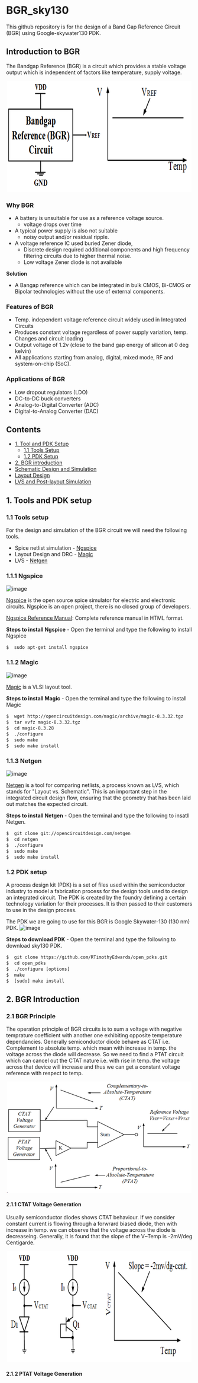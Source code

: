 # BGR_sky130
This github repository is for the design of a Band Gap Reference Circuit (BGR) using Google-skywater130 PDK.

## Introduction to BGR
The Bandgap Reference (BGR) is a circuit which provides a stable voltage output which is independent of factors like temperature, supply voltage. 
<p align="center">
  <img width="500" height="300" src="/Images/BGR1.png">
</p>


### Why BGR 
- A battery is unsuitable for use as a reference voltage source.
  - voltage drops over time
- A typical power supply is also not suitable 
  - noisy output and/or residual ripple.
- A voltage reference IC used buried Zener diode, 
  - Discrete design required additional components and high frequency filtering circuits due to higher thermal noise.
  - Low voltage Zener  diode is not available

**Solution**
- A Bangap reference which can be integrated in bulk CMOS, Bi-CMOS or Bipolar technologies without the use of  external components.

### Features of BGR
- Temp. independent voltage reference circuit widely used in Integrated Circuits
- Produces constant voltage regardless of power supply variation, temp. Changes and circuit loading
- Output voltage of 1.2v (close to the band gap energy of silicon at 0 deg kelvin)
- All applications starting from analog, digital, mixed mode, RF and system-on-chip (SoC).

### Applications of BGR
- Low dropout regulators (LDO)
- DC-to-DC buck converters
- Analog-to-Digital Converter (ADC)
- Digital-to-Analog Converter (DAC)



## Contents
- [1. Tool and PDK Setup](#1-Tools-and-PDK-setup)
  - [1.1 Tools Setup](#1.1-Tools-setup)
  - [1.2 PDK Setup](#1.2-PDK-setup)
- [2. BGR introduction](#2-BGR-introduction)
- [Schematic Design and Simulation](#Schematic-design-and-simulation)
- [Layout Design](#Layout-design)
- [LVS and Post-layout Simulation](#LVS-and-post-layout-simulation)


## 1. Tools and PDK setup

### 1.1 Tools setup
For the design and simulation of the BGR circuit we will need the following tools.
- Spice netlist simulation - [Ngspice]
- Layout Design and DRC - [Magic]
- LVS - [Netgen]

### 1.1.1 Ngspice 
![image](https://user-images.githubusercontent.com/49194847/138070431-d95ce371-db3b-43a1-8dbe-fa85bff53625.png)

[Ngspice](http://ngspice.sourceforge.net/devel.html) is the open source spice simulator for electric and electronic circuits. Ngspice is an open project, there is no closed group of developers.

[Ngspice Reference Manual][NGSpiceMan]: Complete reference manual in HTML format.

**Steps to install Ngspice** - 
Open the terminal and type the following to install Ngspice
```
$  sudo apt-get install ngspice
```
### 1.1.2 Magic
![image](https://user-images.githubusercontent.com/49194847/138071384-a2c83ba4-3f9c-431a-98da-72dc2bba38e7.png)

 [Magic](http://opencircuitdesign.com/magic/) is a VLSI layout tool.
 
**Steps to install Magic** - 
 Open the terminal and type the following to install Magic
```
$  wget http://opencircuitdesign.com/magic/archive/magic-8.3.32.tgz
$  tar xvfz magic-8.3.32.tgz
$  cd magic-8.3.28
$  ./configure
$  sudo make
$  sudo make install
```
### 1.1.3 Netgen
![image](https://user-images.githubusercontent.com/49194847/138073573-a819cc67-7643-4ecf-983d-454d99ec5443.png)

[Netgen] is a tool for comparing netlists, a process known as LVS, which stands for "Layout vs. Schematic". This is an important step in the integrated circuit design flow, ensuring that the geometry that has been laid out matches the expected circuit.

**Steps to install Netgen** - Open the terminal and type the following to insatll Netgen.
```
$  git clone git://opencircuitdesign.com/netgen
$  cd netgen
$  ./configure
$  sudo make
$  sudo make install 
```
### 1.2 PDK setup

A process design kit (PDK) is a set of files used within the semiconductor industry to model a fabrication process for the design tools used to design an integrated circuit. The PDK is created by the foundry defining a certain technology variation for their processes. It is then passed to their customers to use in the design process.

The PDK we are going to use for this BGR is Google Skywater-130 (130 nm) PDK.
![image](https://user-images.githubusercontent.com/49194847/138075630-d1bdacac-d37b-45d3-88b5-80f118af37cd.png)

**Steps to download PDK** - Open the terminal and type the following to download sky130 PDK.
```
$  git clone https://github.com/RTimothyEdwards/open_pdks.git
$  cd open_pdks
$  ./configure [options]
$  make
$  [sudo] make install
```

## 2. BGR Introduction

### 2.1 BGR Principle
The operation principle of BGR circuits is to sum a voltage with negative temprature coefficient with another one exhibiting opposite temperature dependancies. Generally semiconductor diode behave as CTAT i.e. Complement to absolute temp. which mean with increase in temp. the voltage across the diode will decrease. So we need to find a PTAT circuit which can cancel out the CTAT nature i.e. with rise in temp. the voltage across that device will increase and thus we can get a constant voltage reference with respect to temp.
<p align="center">
  <img width="500" height="300" src="/Images/BGR_Principle.png">
</p>

#### 2.1.1 CTAT Voltage Generation
Usually semiconductor diodes shows CTAT behaviour. If we consider constant current is flowing through a forwrard biased diode, then with increase in temp. we can observe that the voltage across the diode is decreaseing. Generally, it is found that the slope of the V~Temp is -2mV/deg Centigarde.
<p align="center">
  <img width="500" height="300" src="/Images/CTAT.png">
</p>

#### 2.1.2 PTAT Voltage Generation

[Magic]:                http://opencircuitdesign.com/magic/
[Ngspice]:              http://ngspice.sourceforge.net
[Netgen]:               http://opencircuitdesign.com/netgen/
[NGSpiceMan]:           http://ngspice.sourceforge.net/docs/ngspice-html-manual/manual.xhtml
